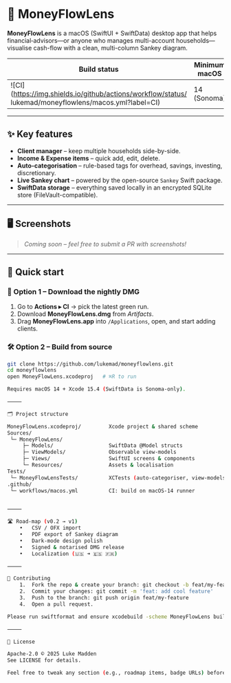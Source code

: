 # 💸 MoneyFlowLens

**MoneyFlowLens** is a macOS (SwiftUI + SwiftData) desktop app that helps financial‐advisors—or anyone who manages multi-account households—visualise cash-flow with a clean, multi-column Sankey diagram.

| Build status | Minimum macOS | Xcode | Swift |
|-------------|---------------|-------|-------|
| ![CI](https://img.shields.io/github/actions/workflow/status/ lukemad/moneyflowlens/macos.yml?label=CI) | 14 (Sonoma) | 15.4 | 5.10 |

---

## ✨ Key features

* **Client manager** – keep multiple households side-by-side.
* **Income & Expense items** – quick add, edit, delete.
* **Auto-categorisation** – rule-based tags for overhead, savings, investing, discretionary.
* **Live Sankey chart** – powered by the open-source `Sankey` Swift package.
* **SwiftData storage** – everything saved locally in an encrypted SQLite store (FileVault-compatible).

---

## 🖥 Screenshots

> *Coming soon – feel free to submit a PR with screenshots!*

---

## 🚀 Quick start

### 🍏 Option 1 – Download the nightly DMG

1. Go to **Actions ▸ CI** → pick the latest green run.
2. Download **MoneyFlowLens.dmg** from *Artifacts*.
3. Drag **MoneyFlowLens.app** into `/Applications`, open, and start adding clients.

### 🛠 Option 2 – Build from source

```bash
git clone https://github.com/lukemad/moneyflowlens.git
cd moneyflowlens
open MoneyFlowLens.xcodeproj   # ⌘R to run

Requires macOS 14 + Xcode 15.4 (SwiftData is Sonoma-only).

⸻

🗂 Project structure

MoneyFlowLens.xcodeproj/         Xcode project & shared scheme
Sources/
 └─ MoneyFlowLens/
     ├─ Models/                  SwiftData @Model structs
     ├─ ViewModels/              Observable view-models
     ├─ Views/                   SwiftUI screens & components
     └─ Resources/               Assets & localisation
Tests/
 └─ MoneyFlowLensTests/          XCTests (auto-categoriser, view-models)
.github/
 └─ workflows/macos.yml          CI: build on macOS-14 runner


⸻

🛣 Road-map (v0.2 → v1)
	•	CSV / OFX import
	•	PDF export of Sankey diagram
	•	Dark-mode design polish
	•	Signed & notarised DMG release
	•	Localization (🇺🇸 ➜ 🇪🇸 🇫🇷)

⸻

🤝 Contributing
	1.	Fork the repo & create your branch: git checkout -b feat/my-feature
	2.	Commit your changes: git commit -m 'feat: add cool feature'
	3.	Push to the branch: git push origin feat/my-feature
	4.	Open a pull request.

Please run swiftformat and ensure xcodebuild -scheme MoneyFlowLens build passes before submitting.

⸻

📝 License

Apache-2.0 © 2025 Luke Madden
See LICENSE for details.

Feel free to tweak any section (e.g., roadmap items, badge URLs) before committing.
